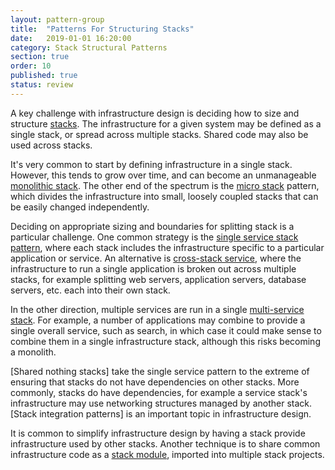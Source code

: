 ```yaml
---
layout: pattern-group
title:  "Patterns For Structuring Stacks"
date:   2019-01-01 16:20:00
category: Stack Structural Patterns
section: true
order: 10
published: true
status: review
---
```


A key challenge with infrastructure design is deciding how to size and structure [stacks](/patterns/core-stack/). The infrastructure for a given system may be defined as a single stack, or spread across multiple stacks. Shared code may also be used across stacks.

It's very common to start by defining infrastructure in a single stack. However, this tends to grow over time, and can become an unmanageable [monolithic stack](monolithic-stack.html). The other end of the spectrum is the [micro stack](micro-stack.html) pattern, which divides the infrastructure into small, loosely coupled stacks that can be easily changed independently.

Deciding on appropriate sizing and boundaries for splitting stack is a particular challenge. One common strategy is the [single service stack pattern](single-service-stack.html), where each stack includes the infrastructure specific to a particular application or service. An alternative is [cross-stack service](cross-stack-service.html), where the infrastructure to run a single application is broken out across multiple stacks, for example splitting web servers, application servers, database servers, etc. each into their own stack.

In the other direction, multiple services are run in a single [multi-service stack](multi-service-stack.html). For example, a number of applications may combine to provide a single overall service, such as search, in which case it could make sense to combine them in a single infrastructure stack, although this risks becoming a monolith.

[Shared nothing stacks] take the single service pattern to the extreme of ensuring that stacks do not have dependencies on other stacks. More commonly, stacks do have dependencies, for example a service stack's infrastructure may use networking structures managed by another stack. [Stack integration patterns] is an important topic in infrastructure design.

It is common to simplify infrastructure design by having a stack provide infrastructure used by other stacks. Another technique is to share common infrastructure code as a [stack module](stack-code-module.html), imported into multiple stack projects.
